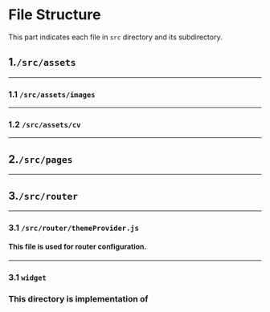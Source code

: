 # File Structure
This part indicates each file in `src` directory and its subdirectory.

## 1.`/src/assets`
***
### 1.1 `/src/assets/images`

***
### 1.2 `/src/assets/cv`

***

## 2.`/src/pages`

***

## 3.`/src/router`
***
### 3.1 `/src/router/themeProvider.js`
#### This file is used for router configuration.
***
### 3.1 `widget`
### This directory is implementation of  
